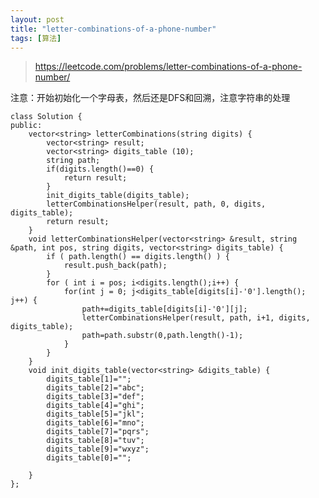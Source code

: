 ```yaml
---
layout: post
title: "letter-combinations-of-a-phone-number"
tags: [算法]
---
```


> https://leetcode.com/problems/letter-combinations-of-a-phone-number/


注意：开始初始化一个字母表，然后还是DFS和回溯，注意字符串的处理

	class Solution {
	public:
	    vector<string> letterCombinations(string digits) {
	        vector<string> result;
	        vector<string> digits_table (10);
	        string path;
	        if(digits.length()==0) {
	            return result;
	        }
	        init_digits_table(digits_table);
	        letterCombinationsHelper(result, path, 0, digits, digits_table);
	        return result;
	    }
	    void letterCombinationsHelper(vector<string> &result, string &path, int pos, string digits, vector<string> digits_table) {
	        if ( path.length() == digits.length() ) {
	            result.push_back(path);
	        }
	        for ( int i = pos; i<digits.length();i++) {
	            for(int j = 0; j<digits_table[digits[i]-'0'].length(); j++) {
	                path+=digits_table[digits[i]-'0'][j];
	                letterCombinationsHelper(result, path, i+1, digits, digits_table);
	                path=path.substr(0,path.length()-1);
	            }
	        }
	    }
	    void init_digits_table(vector<string> &digits_table) {
	        digits_table[1]="";
	        digits_table[2]="abc";
	        digits_table[3]="def";
	        digits_table[4]="ghi";
	        digits_table[5]="jkl";
	        digits_table[6]="mno";
	        digits_table[7]="pqrs";
	        digits_table[8]="tuv";
	        digits_table[9]="wxyz";
	        digits_table[0]="";
	        
	    }
	};